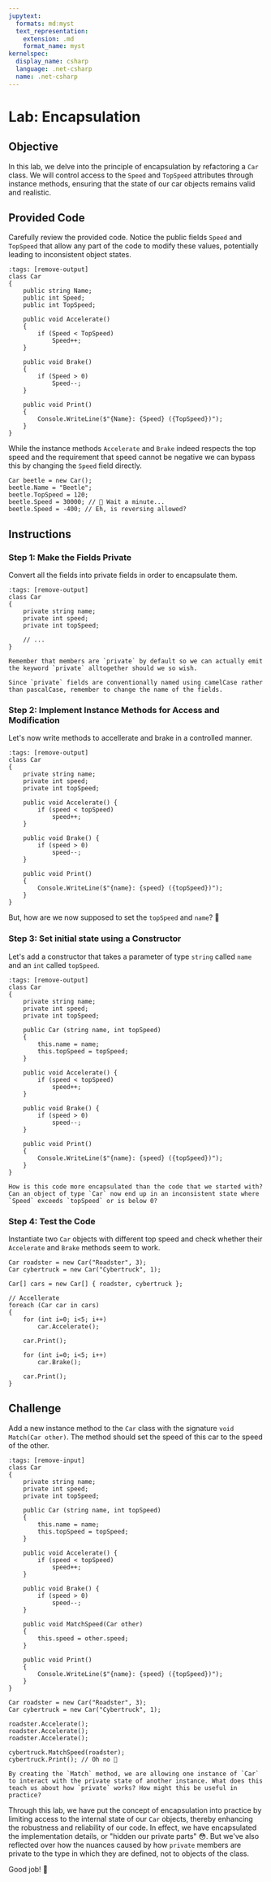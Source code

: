 ```yaml
---
jupytext:
  formats: md:myst
  text_representation:
    extension: .md
    format_name: myst
kernelspec:
  display_name: csharp
  language: .net-csharp
  name: .net-csharp
---
```


# Lab: Encapsulation

## Objective

In this lab, we delve into the principle of encapsulation by refactoring a `Car` class. We will control access to the `Speed` and `TopSpeed` attributes through instance methods, ensuring that the state of our car objects remains valid and realistic.

## Provided Code

Carefully review the provided code. Notice the public fields `Speed` and `TopSpeed` that allow any part of the code to modify these values, potentially leading to inconsistent object states.

```{code-cell}
:tags: [remove-output]
class Car
{
    public string Name;
    public int Speed;
    public int TopSpeed;

    public void Accelerate()
    {
        if (Speed < TopSpeed)
            Speed++;
    }

    public void Brake()
    {
        if (Speed > 0)
            Speed--;
    }

    public void Print()
    {
        Console.WriteLine($"{Name}: {Speed} ({TopSpeed})");
    }
}
```

While the instance methods `Accelerate` and `Brake` indeed respects the top speed and the requirement that speed cannot be negative we can bypass this by changing the `Speed` field directly.

```{code-cell}
Car beetle = new Car();
beetle.Name = "Beetle";
beetle.TopSpeed = 120;
beetle.Speed = 30000; // 🤔 Wait a minute...
beetle.Speed = -400; // Eh, is reversing allowed?
```

## Instructions

### Step 1: Make the Fields Private

Convert all the fields into private fields in order to encapsulate them.

```{code-cell}
:tags: [remove-output]
class Car
{
    private string name;
    private int speed;
    private int topSpeed;

    // ...
}
```

```{note}
Remember that members are `private` by default so we can actually emit the keyword `private` alltogether should we so wish.
```

```{note}
Since `private` fields are conventionally named using camelCase rather than pascalCase, remember to change the name of the fields.
```

### Step 2: Implement Instance Methods for Access and Modification

Let's now write methods to accellerate and brake in a controlled manner.

```{code-cell}
:tags: [remove-output]
class Car
{
    private string name;
    private int speed;
    private int topSpeed;

    public void Accelerate() {
        if (speed < topSpeed)
            speed++;
    }

    public void Brake() {
        if (speed > 0)
            speed--;
    }

    public void Print()
    {
        Console.WriteLine($"{name}: {speed} ({topSpeed})");
    }
}
```

But, how are we now supposed to set the `topSpeed` and `name`? 🤷

### Step 3: Set initial state using a Constructor

Let's add a constructor that takes a parameter of type `string` called `name` and an `int` called `topSpeed`.

```{code-cell}
:tags: [remove-output]
class Car
{
    private string name;
    private int speed;
    private int topSpeed;

    public Car (string name, int topSpeed)
    {
        this.name = name;
        this.topSpeed = topSpeed;
    }

    public void Accelerate() {
        if (speed < topSpeed)
            speed++;
    }

    public void Brake() {
        if (speed > 0)
            speed--;
    }

    public void Print()
    {
        Console.WriteLine($"{name}: {speed} ({topSpeed})");
    }
}
```

```{admonition} 🤔 Reflection
How is this code more encapsulated than the code that we started with?
Can an object of type `Car` now end up in an inconsistent state where `Speed` exceeds `topSpeed` or is below 0?
```

### Step 4: Test the Code

Instantiate two `Car` objects with different top speed and check whether their `Accelerate` and `Brake` methods seem to work.

```{code-cell}
Car roadster = new Car("Roadster", 3);
Car cybertruck = new Car("Cybertruck", 1);

Car[] cars = new Car[] { roadster, cybertruck };

// Accellerate
foreach (Car car in cars)
{
    for (int i=0; i<5; i++)
        car.Accelerate();

    car.Print();

    for (int i=0; i<5; i++)
        car.Brake();

    car.Print();
}
```


## Challenge

Add a new instance method to the `Car` class with the signature `void Match(Car other)`. The method should set the speed of this car to the speed of the other.

```{code-cell}
:tags: [remove-input]
class Car
{
    private string name;
    private int speed;
    private int topSpeed;

    public Car (string name, int topSpeed)
    {
        this.name = name;
        this.topSpeed = topSpeed;
    }

    public void Accelerate() {
        if (speed < topSpeed)
            speed++;
    }

    public void Brake() {
        if (speed > 0)
            speed--;
    }

    public void MatchSpeed(Car other)
    {
        this.speed = other.speed;
    }

    public void Print()
    {
        Console.WriteLine($"{name}: {speed} ({topSpeed})");
    }
}
```

```{code-cell}
Car roadster = new Car("Roadster", 3);
Car cybertruck = new Car("Cybertruck", 1);

roadster.Accelerate();
roadster.Accelerate();
roadster.Accelerate();

cybertruck.MatchSpeed(roadster);
cybertruck.Print(); // Oh no 😬
```



```{admonition} 🤔 Reflection
By creating the `Match` method, we are allowing one instance of `Car` to interact with the private state of another instance. What does this teach us about how `private` works? How might this be useful in practice?
```

Through this lab, we have put the concept of encapsulation into practice by limiting access to the internal state of our `Car` objects, thereby enhancing the robustness and reliability of our code.
In effect, we have encapsulated the implementation details, or "hidden our private parts" 😳.
But we've also reflected over how the nuances caused by how `private` members are private to the type in which they are defined, not to objects of the class.

Good job! 👊


